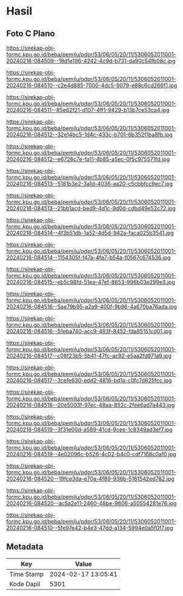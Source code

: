 # Hasil

## Foto C Plano

https://sirekap-obj-formc.kpu.go.id/beba/pemilu/pdpr/53/06/05/20/11/5306052011001-20240216-084509--18d1e196-4242-4c9d-b731-da90c54fb08c.jpg

https://sirekap-obj-formc.kpu.go.id/beba/pemilu/pdpr/53/06/05/20/11/5306052011001-20240216-084510--c2e4d885-7000-4dc5-9079-e88c6cd266f1.jpg

https://sirekap-obj-formc.kpu.go.id/beba/pemilu/pdpr/53/06/05/20/11/5306052011001-20240216-084511--85e62f21-d107-4ff1-9429-b13b7ce53ca4.jpg

https://sirekap-obj-formc.kpu.go.id/beba/pemilu/pdpr/53/06/05/20/11/5306052011001-20240216-084512--32e14bc5-1d4c-433c-b701-6b352f1ba8fb.jpg

https://sirekap-obj-formc.kpu.go.id/beba/pemilu/pdpr/53/06/05/20/11/5306052011001-20240216-084512--e6726c7e-fa11-4b85-a5ec-0f5c975571fd.jpg

https://sirekap-obj-formc.kpu.go.id/beba/pemilu/pdpr/53/06/05/20/11/5306052011001-20240216-084513--5181b3e2-3a1d-4036-aa20-c5cbbfcc9ec7.jpg

https://sirekap-obj-formc.kpu.go.id/beba/pemilu/pdpr/53/06/05/20/11/5306052011001-20240216-084513--21bb1acd-bed9-4d1c-9d0d-cdbd49e52c72.jpg

https://sirekap-obj-formc.kpu.go.id/beba/pemilu/pdpr/53/06/05/20/11/5306052011001-20240216-084514--4f3b51db-1a52-4d5d-942a-faca025b3541.jpg

https://sirekap-obj-formc.kpu.go.id/beba/pemilu/pdpr/53/06/05/20/11/5306052011001-20240216-084514--1154305f-f47a-4fa7-b54a-f0567c674536.jpg

https://sirekap-obj-formc.kpu.go.id/beba/pemilu/pdpr/53/06/05/20/11/5306052011001-20240216-084515--eb5c98fd-51ea-47ef-8653-996b03e299e3.jpg

https://sirekap-obj-formc.kpu.go.id/beba/pemilu/pdpr/53/06/05/20/11/5306052011001-20240216-084516--5ae79b95-a2a9-400f-9b96-4a670ba76ada.jpg

https://sirekap-obj-formc.kpu.go.id/beba/pemilu/pdpr/53/06/05/20/11/5306052011001-20240216-084516--51eba740-acc9-483f-8452-fda85151cd01.jpg

https://sirekap-obj-formc.kpu.go.id/beba/pemilu/pdpr/53/06/05/20/11/5306052011001-20240216-084517--c08f23b5-5b41-47fc-ac92-e5aa2fd971a9.jpg

https://sirekap-obj-formc.kpu.go.id/beba/pemilu/pdpr/53/06/05/20/11/5306052011001-20240216-084517--3cefe630-edd2-4816-bd1a-c0fc7d625fcc.jpg

https://sirekap-obj-formc.kpu.go.id/beba/pemilu/pdpr/53/06/05/20/11/5306052011001-20240216-084518--20e5003f-97ec-48aa-852c-2fee6ad7a443.jpg

https://sirekap-obj-formc.kpu.go.id/beba/pemilu/pdpr/53/06/05/20/11/5306052011001-20240216-084519--3f31e00d-a589-41cd-9cee-1c8349ad3ef7.jpg

https://sirekap-obj-formc.kpu.go.id/beba/pemilu/pdpr/53/06/05/20/11/5306052011001-20240216-084519--4e02096c-b526-4c02-b4c0-cdf7168c0af0.jpg

https://sirekap-obj-formc.kpu.go.id/beba/pemilu/pdpr/53/06/05/20/11/5306052011001-20240216-084520--19fce3da-e70a-4f89-936b-5161542ed782.jpg

https://sirekap-obj-formc.kpu.go.id/beba/pemilu/pdpr/53/06/05/20/11/5306052011001-20240216-084520--ac5a2e11-2460-48be-9606-a50554281e76.jpg

https://sirekap-obj-formc.kpu.go.id/beba/pemilu/pdpr/53/06/05/20/11/5306052011001-20240216-084510--5fe97e42-b4e3-47dd-a134-5994e0a5f0f7.jpg


## Metadata

| Key        | Value               |
| ---------- | ------------------- |
| Time Stamp | 2024-02-17 13:05:41 |
| Kode Dapil | 5301                |



